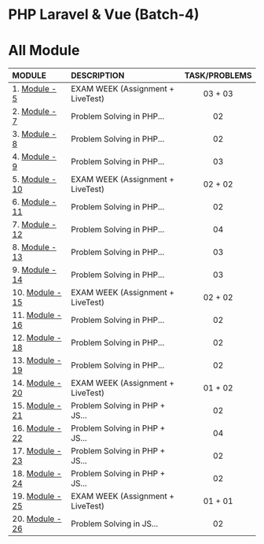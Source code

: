 # PHP Laravel & Vue (Batch-4)

# All Module

| MODULE                       | DESCRIPTION                       | TASK/PROBLEMS  |
| :--------------------------- | :-------------------------------- | :------------: |
| 1. [Module - 5](module-5)    | EXAM WEEK (Assignment + LiveTest) |    03 + 03     |
| 2. [Module - 7](module-7)    | Problem Solving in PHP...         |       02       |
| 3. [Module - 8](module-8)    | Problem Solving in PHP...         |       02       |
| 4. [Module - 9](module-9)    | Problem Solving in PHP...         |       03       |
| 5. [Module - 10](module-10)  | EXAM WEEK (Assignment + LiveTest) |    02 + 02     |
| 6. [Module - 11](module-11)  | Problem Solving in PHP...         |       02       |
| 7. [Module - 12](module-12)  | Problem Solving in PHP...         |       04       |
| 8. [Module - 13](module-13)  | Problem Solving in PHP...         |       03       |
| 9. [Module - 14](module-14)  | Problem Solving in PHP...         |       03       |
| 10. [Module - 15](module-15) | EXAM WEEK (Assignment + LiveTest) |    02 + 02     |
| 11. [Module - 16](module-16) | Problem Solving in PHP...         |       02       |
| 12. [Module - 18](module-18) | Problem Solving in PHP...         |       02       |
| 13. [Module - 19](module-19) | Problem Solving in PHP...         |       02       |
| 14. [Module - 20](module-20) | EXAM WEEK (Assignment + LiveTest) |    01 + 02     |
| 15. [Module - 21](module-21) | Problem Solving in PHP + JS...    |       02       |
| 16. [Module - 22](module-22) | Problem Solving in PHP + JS...    |       04       |
| 17. [Module - 23](module-23) | Problem Solving in PHP + JS...    |       02       |
| 18. [Module - 24](module-24) | Problem Solving in PHP + JS...    |       02       |
| 19. [Module - 25](module-25) | EXAM WEEK (Assignment + LiveTest) |    01 + 01     |
| 20. [Module - 26](module-26) | Problem Solving in JS...          |       02       |
